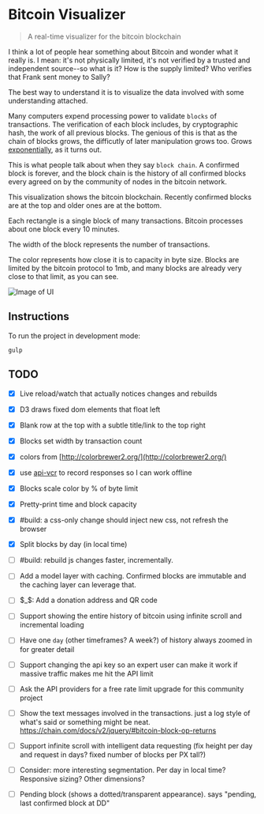 # Bitcoin Visualizer

> A real-time visualizer for the bitcoin blockchain

I think a lot of people hear something about Bitcoin and wonder what it really is. I mean: it's not physically limited, it's not verified by a trusted and independent source--so what is it? How is the supply limited? Who verifies that Frank sent money to Sally?

The best way to understand it is to visualize the data involved with some understanding attached.

Many computers expend processing power to validate `blocks` of transactions. The verification of each block includes, by cryptographic hash, the work of all previous blocks. The genious of this is that as the chain of blocks grows, the difficutly of later manipulation grows too. Grows [exponentially](), as it turns out.

This is what people talk about when they say `block chain`. A confirmed block is forever, and the block chain is the history of all confirmed blocks every agreed on by the community of nodes in the bitcoin network.

This visualization shows the bitcoin blockchain. Recently confirmed blocks are at the top and older ones are at the bottom.

Each rectangle is a single block of many transactions. Bitcoin processes about one block every 10 minutes.

The width of the block represents the number of transactions.

The color represents how close it is to capacity in byte size. Blocks are limited by the bitcoin protocol to 1mb, and many blocks are already very close to that limit, as you can see.

![Image of UI](https://raw.githubusercontent.com/SimplGy/bitcoin-visualizer/master/docs/screen2015-04.png)




## Instructions

To run the project in development mode:

    gulp




## TODO

- [x] Live reload/watch that actually notices changes and rebuilds
- [x] D3 draws fixed dom elements that float left
- [x] Blank row at the top with a subtle title/link to the top right
- [x] Blocks set width by transaction count
- [x] colors from [http://colorbrewer2.org/](http://colorbrewer2.org/)
- [x] use [api-vcr](https://www.npmjs.com/package/api-vcr) to record responses so I can work offline
- [x] Blocks scale color by % of byte limit
- [x] Pretty-print time and block capacity
- [x] #build: a css-only change should inject new css, not refresh the browser
- [x] Split blocks by day (in local time)
- [ ] #build: rebuild js changes faster, incrementally.
- [ ] Add a model layer with caching. Confirmed blocks are immutable and the caching layer can leverage that.
- [ ] $_$: Add a donation address and QR code
- [ ] Support showing the entire history of bitcoin using infinite scroll and incremental loading
- [ ] Have one `day` (other timeframes? A week?) of history always zoomed in for greater detail
- [ ] Support changing the api key so an expert user can make it work if massive traffic makes me hit the API limit
- [ ] Ask the API providers for a free rate limit upgrade for this community project
- [ ] Show the text messages involved in the transactions. just a log style of what's said or something might be neat. https://chain.com/docs/v2/jquery/#bitcoin-block-op-returns
- [ ] Support infinite scroll with intelligent data requesting (fix height per day and request in days? fixed number of blocks per PX tall?)
- [ ] Consider: more interesting segmentation. Per day in local time? Responsive sizing? Other dimensions?
- [ ] Pending block (shows a dotted/transparent appearance). says "pending, last confirmed block at DD"


